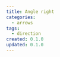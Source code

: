 ```yaml
---
title: Angle right
categories:
  - arrows
tags:
  - direction
created: 0.1.0
updated: 0.1.0
---
```

